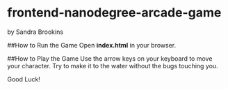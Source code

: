 frontend-nanodegree-arcade-game
===============================
by Sandra Brookins


##How to Run the Game
Open **index.html** in your browser.

##How to Play the Game
Use the arrow keys on your keyboard to move your character. 
Try to make it to the water without the bugs touching you.

Good Luck!